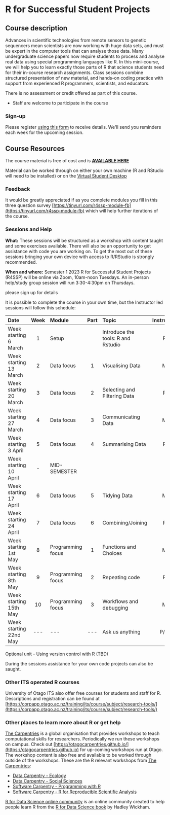 # R for Successful Student Projects

## Course description

Advances in scientific technologies from remote sensors to genetic sequencers mean scientists are now working with huge data sets, and must be expert in the computer tools that can analyse those data. Many undergraduate science papers now require students to process and analyse real data using special programming languages like R. In this mini-course, we will help you to learn exactly those parts of R that science students need for their in-course research assignments. Class sessions combine structured presentation of new material, and hands-on coding practice with support from experienced R programmers, scientists, and educators.

There is no assessment or credit offered as part of this course.

- Staff are welcome to participate in the course

### Sign-up

Please register [using this form](https://docs.google.com/forms/d/e/1FAIpQLScVcCLMmgIYgZ2wBXgnaPL4ivhlZnhAM4jS0mHwQb6vcsJmkQ/viewform?usp=sf_link) to receive details.
 We'll send you reminders each week for the upcoming session.


## Course Resources

The course material is free of cost and is **[AVAILABLE HERE](https://rtis-training.github.io/2023-s1-r4ssp/index.html)**


<!--
- [Handouts and Exercises](https://drive.google.com/drive/folders/1ttf1s8-vkJNOlHdphfi2zFyMq6gGEvCy?usp=sharing) - licensed under [CC-BY-SA](https://creativecommons.org/licenses/by-sa/4.0/)
- [The R for Data Science online book](https://r4ds.had.co.nz) (main reference text)
- [Tabular data analysis with R and the Tidyverse](https://static-bcrf.biochem.wisc.edu/courses/Tabular-data-analysis-with-R-and-Tidyverse/book/)
-->
Material can be worked through on either your own machine (R and RStudio will need to be installed) or on the [Virtual Student Desktop](https://blogs.otago.ac.nz/studentit/student-desktop/)

### Feedback

It would be greatly appreciated if as you complete modules you fill in this three question survey [https://tinyurl.com/r4ssp-module-fb](https://tinyurl.com/r4ssp-module-fb) which will help further iterations of the course.

### Sessions and Help

**What:** These sessions will be structured as a workshop with content taught and some exercises available. There will also be an opportunity to get assistance with code you are working on. To get the most out of these sessions bringing your own device with access to R/RStudio is strongly recommended.

**When and where:** Semester 1 2023 R for Successful Student Projects (R4SSP) will be online via Zoom, 10am-noon Tuesdays. An in-person help/study group session will run 3:30-4:30pm on Thursdays.

please sign up for details

It is possible to complete the course in your own time, but the Instructor led sessions will follow this schedule:

Date | Week | Module | Part | Topic | Instructor
:--|:-:|:-|:-:|:--|:--:|
Week starting 6 March | 1 | Setup | | Introduce the tools: R and Rstudio | P
Week starting 13 March | 2 | Data focus | 1 | Visualising Data | M
Week starting 20 March | 3 | Data focus | 2 | Selecting and Filtering Data | P
Week starting 27 March | 4 | Data focus | 3 | Communicating Data | M
Week starting 3 April  | 5 | Data focus | 4 | Summarising Data | P
Week starting 10 April | - | MID-SEMESTER | | |
Week starting 17 April | 6 | Data focus | 5 | Tidying Data | M
Week starting 24 April | 7 |Data focus | 6 | Combining/Joining |P
Week starting 1st May | 8 | Programming focus | 1 | Functions and Choices | M
Week starting 8th May | 9 | Programming focus | 2 | Repeating code | P
Week starting 15th May | 10 | Programming focus | 3 | Workflows and debugging | M
Week starting 22nd May | --- | --- | --- | Ask us anything | P/M

Optional unit - Using version control with R (TBD)

During the sessions assistance for your own code projects can also be saught.



### Other ITS operated R courses

University of Otago ITS also offer free courses for students and staff for R. Descriptions and registration can be found at [https://corpapp.otago.ac.nz/training/its/course/subject/research-tools/](https://corpapp.otago.ac.nz/training/its/course/subject/research-tools/)

### Other places to learn more about R or get help

[The Carpentries](https://carpentries.org) is a global organisation that provides workshops to teach computational skills for researchers. Periodically we run these workshops on campus. Check out [https://otagocarpentries.github.io/](https://otagocarpentries.github.io) for up-coming workshops run at Otago. The workshop content is also free and available to be worked through outside of the workshops. These are the R relevant workshops from [The Carpentries](https://carpentries.org):

- [Data Carpentry - Ecology](https://datacarpentry.org/R-ecology-lesson/)
- [Data Carpentry - Social Sciences](https://datacarpentry.org/r-socialsci/)
- [Software Carpentry - Programming with R](http://swcarpentry.github.io/r-novice-inflammation)
- [Software Carpentry - R for Reproducible Scientific Analysis](http://swcarpentry.github.io/r-novice-gapminder)

[R for Data Science online community](https://www.rfordatasci.com) is an online community created to help people learn R from the [R for Data Science book](https://r4ds.had.co.nz) by Hadley Wickham.
